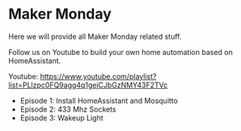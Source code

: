 # Maker Monday

Here we will provide all Maker Monday related stuff. 

Follow us on Youtube to build your own home automation based on HomeAssistant.

Youtube: https://www.youtube.com/playlist?list=PLlzpc0FQ9agg4q1gejCJbGzNMY43F2TVc

- Episode 1: Install HomeAssistant and Mosquitto
- Episode 2: 433 Mhz Sockets
- Episode 3: Wakeup Light
